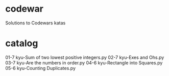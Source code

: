 # codewar
Solutions to Codewars katas
# catalog
01-7 kyu-Sum of two lowest positive integers.py
02-7 kyu-Exes and Ohs.py
03-7 kyu-Are the numbers in order.py
04-6 kyu-Rectangle into Squares.py
05-6 kyu-Counting Duplicates.py
